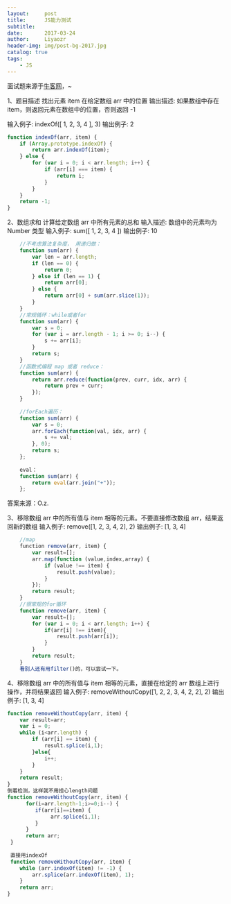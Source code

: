 ```yaml
---
layout:     post 
title:      JS能力测试
subtitle:  
date:       2017-03-24
author:     Liyaozr
header-img: img/post-bg-2017.jpg
catalog: true
tags: 
    - JS
---
```

面试题来源于[牛客网](https://www.nowcoder.com/)，~

1、题目描述
找出元素 item 在给定数组 arr 中的位置 
输出描述:
如果数组中存在 item，则返回元素在数组中的位置，否则返回 -1

输入例子:
indexOf([ 1, 2, 3, 4 ], 3)
输出例子:
2

```javascript
function indexOf(arr, item) {  
    if (Array.prototype.indexOf) {    
        return arr.indexOf(item);  
    } else {    
        for (var i = 0; i < arr.length; i++) {      
            if (arr[i] === item) {        
                return i;      
            }    
        }  
    }     
    return -1;
}
```

2、数组求和
计算给定数组 arr 中所有元素的总和 
输入描述:
数组中的元素均为 Number 类型
输入例子:
sum([ 1, 2, 3, 4 ])
输出例子:
10

```javascript
    //不考虑算法复杂度， 用递归做：
    function sum(arr) {    
        var len = arr.length;    
        if (len == 0) {        
            return 0;    
        } else if (len == 1) {        
            return arr[0];    
        } else {        
            return arr[0] + sum(arr.slice(1));    
        }
    }
    //常规循环：while或者for
    function sum(arr) {    
        var s = 0;    
        for (var i = arr.length - 1; i >= 0; i--) {        
            s += arr[i];    
        }    
        return s;
    }
    //函数式编程 map 或者 reduce：
    function sum(arr) {    
        return arr.reduce(function(prev, curr, idx, arr) {        
            return prev + curr;    
        });
    }
    
    //forEach遍历：
    function sum(arr) {    
        var s = 0;    
        arr.forEach(function(val, idx, arr) {        
            s += val;    
        }, 0);      
        return s;
    };
    
    eval：
    function sum(arr) {    
        return eval(arr.join("+"));
    };
```
答案来源：O.z.

3、移除数组 arr 中的所有值与 item 相等的元素。不要直接修改数组 arr，结果返回新的数组
输入例子:
remove([1, 2, 3, 4, 2], 2)
输出例子:
[1, 3, 4]
```javascript
    //map
    function remove(arr, item) {
        var result=[];
        arr.map(function (value,index,array) {
            if (value !== item) {
                result.push(value);
            }
        });
        return result;
    }
    //很常规的for循环
    function remove(arr, item) {
        var result=[];
        for (var i = 0; i < arr.length; i++) {
            if(arr[i] !== item){
                result.push(arr[i]);
            }
        }
        return result;
    }
    看别人还有用filter()的，可以尝试一下。
```
4、移除数组 arr 中的所有值与 item 相等的元素，直接在给定的 arr 数组上进行操作，并将结果返回 
输入例子:
removeWithoutCopy([1, 2, 2, 3, 4, 2, 2], 2)
输出例子:
[1, 3, 4]
```javascript
function removeWithoutCopy(arr, item) {
    var result=arr;
    var i = 0;
    while (i<arr.length) {
        if (arr[i] == item) {
            result.splice(i,1);
        }else{
            i++;
        }
    }
    return result;
}
倒着检测，这样就不用担心length问题
function removeWithoutCopy(arr, item) { 
      for(i=arr.length-1;i>=0;i--) { 
         if(arr[i]==item) { 
              arr.splice(i,1); 
         } 
      } 
      return arr; 
 }
 
 直接用indexOf
 function removeWithoutCopy(arr, item) {    
    while (arr.indexOf(item) != -1) {        
        arr.splice(arr.indexOf(item), 1);    
    }    
    return arr;
}
```
